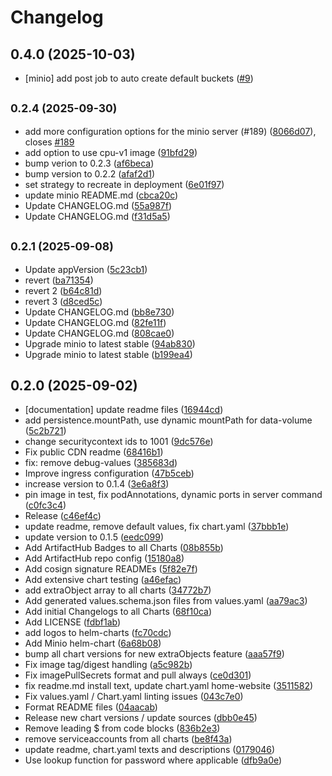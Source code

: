 # Changelog

## 0.4.0 (2025-10-03)

* [minio] add post job to auto create default buckets ([#9](https://github.com/GitGuardian/gitguardian-helm/pull/9))

## <small>0.2.4 (2025-09-30)</small>

* add more configuration options for the minio server (#189) ([8066d07](https://github.com/GitGuardian/gitguardian-helm/commit/8066d07)), closes [#189](https://github.com/GitGuardian/gitguardian-helm/issues/189)
* add option to use cpu-v1 image ([91bfd29](https://github.com/GitGuardian/gitguardian-helm/commit/91bfd29))
* bump verion to 0.2.3 ([af6beca](https://github.com/GitGuardian/gitguardian-helm/commit/af6beca))
* bump version to 0.2.2 ([afaf2d1](https://github.com/GitGuardian/gitguardian-helm/commit/afaf2d1))
* set strategy to recreate in deployment ([6e01f97](https://github.com/GitGuardian/gitguardian-helm/commit/6e01f97))
* update minio README.md ([cbca20c](https://github.com/GitGuardian/gitguardian-helm/commit/cbca20c))
* Update CHANGELOG.md ([55a987f](https://github.com/GitGuardian/gitguardian-helm/commit/55a987f))
* Update CHANGELOG.md ([f31d5a5](https://github.com/GitGuardian/gitguardian-helm/commit/f31d5a5))

## <small>0.2.1 (2025-09-08)</small>

* Update appVersion ([5c23cb1](https://github.com/GitGuardian/gitguardian-helm/commit/5c23cb1))
* revert ([ba71354](https://github.com/GitGuardian/gitguardian-helm/commit/ba71354))
* revert 2 ([b64c81d](https://github.com/GitGuardian/gitguardian-helm/commit/b64c81d))
* revert 3 ([d8ced5c](https://github.com/GitGuardian/gitguardian-helm/commit/d8ced5c))
* Update CHANGELOG.md ([bb8e730](https://github.com/GitGuardian/gitguardian-helm/commit/bb8e730))
* Update CHANGELOG.md ([82fe11f](https://github.com/GitGuardian/gitguardian-helm/commit/82fe11f))
* Update CHANGELOG.md ([808cae0](https://github.com/GitGuardian/gitguardian-helm/commit/808cae0))
* Upgrade minio to latest stable ([94ab830](https://github.com/GitGuardian/gitguardian-helm/commit/94ab830))
* Upgrade minio to latest stable ([b199ea4](https://github.com/GitGuardian/gitguardian-helm/commit/b199ea4))

## 0.2.0 (2025-09-02)

* [documentation] update readme files ([16944cd](https://github.com/GitGuardian/gitguardian-helm/commit/16944cd))
* add persistence.mountPath, use dynamic mountPath for data-volume ([5c2b721](https://github.com/GitGuardian/gitguardian-helm/commit/5c2b721))
* change securitycontext ids to 1001 ([9dc576e](https://github.com/GitGuardian/gitguardian-helm/commit/9dc576e))
* Fix public CDN readme ([68416b1](https://github.com/GitGuardian/gitguardian-helm/commit/68416b1))
* fix: remove debug-values ([385683d](https://github.com/GitGuardian/gitguardian-helm/commit/385683d))
* Improve ingress configuration ([47b5ceb](https://github.com/GitGuardian/gitguardian-helm/commit/47b5ceb))
* increase version to 0.1.4 ([3e6a8f3](https://github.com/GitGuardian/gitguardian-helm/commit/3e6a8f3))
* pin image in test, fix podAnnotations, dynamic ports in server command ([c0fc3c4](https://github.com/GitGuardian/gitguardian-helm/commit/c0fc3c4))
* Release ([c46ef4c](https://github.com/GitGuardian/gitguardian-helm/commit/c46ef4c))
* update readme, remove default values, fix chart.yaml ([37bbb1e](https://github.com/GitGuardian/gitguardian-helm/commit/37bbb1e))
* update version to 0.1.5 ([eedc099](https://github.com/GitGuardian/gitguardian-helm/commit/eedc099))
* Add ArtifactHub Badges to all Charts ([08b855b](https://github.com/GitGuardian/gitguardian-helm/commit/08b855b))
* Add ArtifactHub repo config ([15180a8](https://github.com/GitGuardian/gitguardian-helm/commit/15180a8))
* Add cosign signature READMEs ([5f82e7f](https://github.com/GitGuardian/gitguardian-helm/commit/5f82e7f))
* Add extensive chart testing ([a46efac](https://github.com/GitGuardian/gitguardian-helm/commit/a46efac))
* add extraObject array to all charts ([34772b7](https://github.com/GitGuardian/gitguardian-helm/commit/34772b7))
* Add generated values.schema.json files from values.yaml ([aa79ac3](https://github.com/GitGuardian/gitguardian-helm/commit/aa79ac3))
* Add initial Changelogs to all Charts ([68f10ca](https://github.com/GitGuardian/gitguardian-helm/commit/68f10ca))
* Add LICENSE ([fdbf1ab](https://github.com/GitGuardian/gitguardian-helm/commit/fdbf1ab))
* add logos to helm-charts ([fc70cdc](https://github.com/GitGuardian/gitguardian-helm/commit/fc70cdc))
* Add Minio helm-chart ([6a68b08](https://github.com/GitGuardian/gitguardian-helm/commit/6a68b08))
* bump all chart versions for new extraObjects feature ([aaa57f9](https://github.com/GitGuardian/gitguardian-helm/commit/aaa57f9))
* Fix image tag/digest handling ([a5c982b](https://github.com/GitGuardian/gitguardian-helm/commit/a5c982b))
* Fix imagePullSecrets format and pull always ([ce0d301](https://github.com/GitGuardian/gitguardian-helm/commit/ce0d301))
* fix readme.md install text, update chart.yaml home-website ([3511582](https://github.com/GitGuardian/gitguardian-helm/commit/3511582))
* Fix values.yaml / Chart.yaml linting issues ([043c7e0](https://github.com/GitGuardian/gitguardian-helm/commit/043c7e0))
* Format README files ([04aacab](https://github.com/GitGuardian/gitguardian-helm/commit/04aacab))
* Release new chart versions / update sources ([dbb0e45](https://github.com/GitGuardian/gitguardian-helm/commit/dbb0e45))
* Remove leading $ from code blocks ([836b2e3](https://github.com/GitGuardian/gitguardian-helm/commit/836b2e3))
* remove serviceaccounts from all charts ([be8f43a](https://github.com/GitGuardian/gitguardian-helm/commit/be8f43a))
* update readme, chart.yaml texts and descriptions ([0179046](https://github.com/GitGuardian/gitguardian-helm/commit/0179046))
* Use lookup function for password where applicable ([dfb9a0e](https://github.com/GitGuardian/gitguardian-helm/commit/dfb9a0e))
